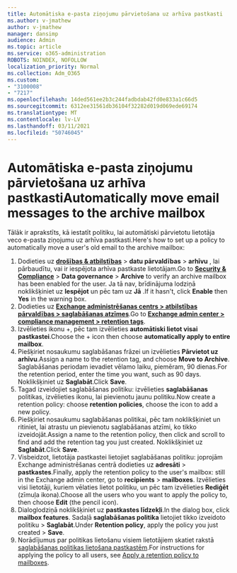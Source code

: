 ```yaml
---
title: Automātiska e-pasta ziņojumu pārvietošana uz arhīva pastkasti
ms.author: v-jmathew
author: v-jmathew
manager: dansimp
audience: Admin
ms.topic: article
ms.service: o365-administration
ROBOTS: NOINDEX, NOFOLLOW
localization_priority: Normal
ms.collection: Adm_O365
ms.custom:
- "3100008"
- "7217"
ms.openlocfilehash: 14ded561ee2b3c244fadbdab42fd0e833a1c66d5
ms.sourcegitcommit: 6312ee31561db36104f32282d019d069ede69174
ms.translationtype: MT
ms.contentlocale: lv-LV
ms.lasthandoff: 03/11/2021
ms.locfileid: "50746045"
---
```

# <a name="automatically-move-email-messages-to-the-archive-mailbox"></a><span data-ttu-id="9b9c7-102">Automātiska e-pasta ziņojumu pārvietošana uz arhīva pastkasti</span><span class="sxs-lookup"><span data-stu-id="9b9c7-102">Automatically move email messages to the archive mailbox</span></span>

<span data-ttu-id="9b9c7-103">Tālāk ir aprakstīts, kā iestatīt politiku, lai automātiski pārvietotu lietotāja veco e-pasta ziņojumu uz arhīva pastkasti.</span><span class="sxs-lookup"><span data-stu-id="9b9c7-103">Here's how to set up a policy to automatically move a user's old email to the archive mailbox:</span></span>

1. <span data-ttu-id="9b9c7-104">Dodieties uz [**drošības & atbilstības**](https://go.microsoft.com/fwlink/p/?linkid=2077143)  >  **datu pārvaldības**  >  **arhīvu** , lai pārbaudītu, vai ir iespējota arhīva pastkaste lietotājam.</span><span class="sxs-lookup"><span data-stu-id="9b9c7-104">Go to [**Security & Compliance**](https://go.microsoft.com/fwlink/p/?linkid=2077143) > **Data governance** > **Archive** to verify an archive mailbox has been enabled for the user.</span></span> <span data-ttu-id="9b9c7-105">Ja tā nav, brīdinājuma lodziņā noklikšķiniet uz **Iespējot** un pēc tam uz **Jā** .</span><span class="sxs-lookup"><span data-stu-id="9b9c7-105">If it hasn't, click **Enable** then **Yes** in the warning box.</span></span>
2. <span data-ttu-id="9b9c7-106">Dodieties uz [**Exchange administrēšanas centrs > atbilstības pārvaldības > saglabāšanas atzīmes**](https://go.microsoft.com/fwlink/?linkid=2059104).</span><span class="sxs-lookup"><span data-stu-id="9b9c7-106">Go to [**Exchange admin center > compliance management > retention tags**](https://go.microsoft.com/fwlink/?linkid=2059104).</span></span>
3. <span data-ttu-id="9b9c7-107">Izvēlieties ikonu +, pēc tam izvēlieties **automātiski lietot visai pastkastei**.</span><span class="sxs-lookup"><span data-stu-id="9b9c7-107">Choose the + icon then choose **automatically apply to entire mailbox**.</span></span>
4. <span data-ttu-id="9b9c7-108">Piešķiriet nosaukumu saglabāšanas frāzei un izvēlieties **Pārvietot uz arhīvu**.</span><span class="sxs-lookup"><span data-stu-id="9b9c7-108">Assign a name to the retention tag, and choose **Move to Archive**.</span></span> <span data-ttu-id="9b9c7-109">Saglabāšanas periodam ievadiet vēlamo laiku, piemēram, 90 dienas.</span><span class="sxs-lookup"><span data-stu-id="9b9c7-109">For the retention period, enter the time you want, such as 90 days.</span></span> <span data-ttu-id="9b9c7-110">Noklikšķiniet uz **Saglabāt**.</span><span class="sxs-lookup"><span data-stu-id="9b9c7-110">Click **Save**.</span></span>
5. <span data-ttu-id="9b9c7-111">Tagad izveidojiet saglabāšanas politiku: izvēlieties **saglabāšanas** politikas, izvēlieties ikonu, lai pievienotu jaunu politiku.</span><span class="sxs-lookup"><span data-stu-id="9b9c7-111">Now create a retention policy: choose **retention policies**, choose the icon to add a new policy.</span></span>
6. <span data-ttu-id="9b9c7-112">Piešķiriet nosaukumu saglabāšanas politikai, pēc tam noklikšķiniet un ritiniet, lai atrastu un pievienotu saglabāšanas atzīmi, ko tikko izveidojāt.</span><span class="sxs-lookup"><span data-stu-id="9b9c7-112">Assign a name to the retention policy, then click and scroll to find and add the retention tag you just created.</span></span> <span data-ttu-id="9b9c7-113">Noklikšķiniet uz **Saglabāt**.</span><span class="sxs-lookup"><span data-stu-id="9b9c7-113">Click **Save**.</span></span>
7. <span data-ttu-id="9b9c7-114">Visbeidzot, lietotāja pastkastei lietojiet saglabāšanas politiku: joprojām Exchange administrēšanas centrā dodieties uz **adresāti**  >  **pastkastes**.</span><span class="sxs-lookup"><span data-stu-id="9b9c7-114">Finally, apply the retention policy to the user's mailbox: still in the Exchange admin center, go to **recipients** > **mailboxes**.</span></span> <span data-ttu-id="9b9c7-115">Izvēlieties visi lietotāji, kuriem vēlaties lietot politiku, un pēc tam izvēlieties **Rediģēt** (zīmuļa ikona).</span><span class="sxs-lookup"><span data-stu-id="9b9c7-115">Choose all the users who you want to apply the policy to, then choose **Edit** (the pencil icon).</span></span>
8. <span data-ttu-id="9b9c7-116">Dialoglodziņā noklikšķiniet uz **pastkastes līdzekļi**.</span><span class="sxs-lookup"><span data-stu-id="9b9c7-116">In the dialog box, click **mailbox features**.</span></span> <span data-ttu-id="9b9c7-117">Sadaļā **saglabāšanas politika** lietojiet tikko izveidoto politiku > **Saglabāt**.</span><span class="sxs-lookup"><span data-stu-id="9b9c7-117">Under **Retention policy**, apply the policy you just created > **Save**.</span></span>
9. <span data-ttu-id="9b9c7-118">Norādījumus par politikas lietošanu visiem lietotājiem skatiet rakstā [saglabāšanas politikas lietošana pastkastēm](https://docs.microsoft.com/exchange/security-and-compliance/messaging-records-management/apply-retention-policy).</span><span class="sxs-lookup"><span data-stu-id="9b9c7-118">For instructions for applying the policy to all users, see [Apply a retention policy to mailboxes](https://docs.microsoft.com/exchange/security-and-compliance/messaging-records-management/apply-retention-policy).</span></span>
